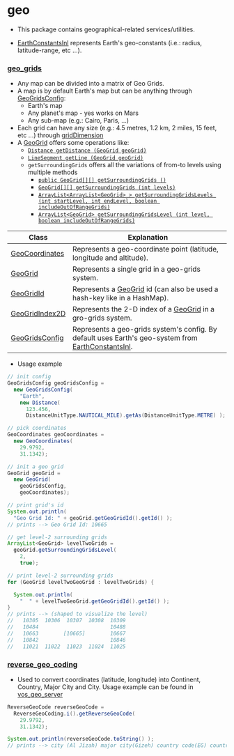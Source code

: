 # geo

+ This package contains geographical-related services/utilities.

+ [EarthConstantsInl](https://github.com/vangav/vos_backend/blob/master/src/com/vangav/backend/geo/EarthConstantsInl.java) represents Earth's geo-constants (i.e.: radius, latitude-range, etc ...).

### [geo_grids](https://github.com/vangav/vos_backend/tree/master/src/com/vangav/backend/geo/geo_grids)

+ Any map can be divided into a matrix of Geo Grids.
+ A map is by default Earth's map but can be anything through [GeoGridsConfig](https://github.com/vangav/vos_backend/blob/master/src/com/vangav/backend/geo/geo_grids/GeoGridsConfig.java):
  + Earth's map
  + Any planet's map - yes works on Mars
  + Any sub-map (e.g.: Cairo, Paris, ...)
+ Each grid can have any size (e.g.: 4.5 metres, 1.2 km, 2 miles, 15 feet, etc ...) through [gridDimension](https://github.com/vangav/vos_backend/blob/master/src/com/vangav/backend/geo/geo_grids/GeoGridsConfig.java#L113)
+ A [GeoGrid](https://github.com/vangav/vos_backend/blob/master/src/com/vangav/backend/geo/geo_grids/GeoGrid.java) offers some operations like:
  + [`Distance getDistance (GeoGrid geoGrid)`](https://github.com/vangav/vos_backend/blob/master/src/com/vangav/backend/geo/geo_grids/GeoGrid.java#L260)
  + [`LineSegment getLine (GeoGrid geoGrid)`](https://github.com/vangav/vos_backend/blob/master/src/com/vangav/backend/geo/geo_grids/GeoGrid.java#L308)
  + `getSurroundingGrids` offers all the variations of from-to levels using multiple methods
    + [`public GeoGrid[][] getSurroundingGrids ()`](https://github.com/vangav/vos_backend/blob/master/src/com/vangav/backend/geo/geo_grids/GeoGrid.java#L330)
    + [`GeoGrid[][] getSurroundingGrids (int levels)`](https://github.com/vangav/vos_backend/blob/master/src/com/vangav/backend/geo/geo_grids/GeoGrid.java#L352)
    + [`ArrayList<ArrayList<GeoGrid> > getSurroundingGridsLevels (int startLevel, int endLevel, boolean includeOutOfRangeGrids)`](https://github.com/vangav/vos_backend/blob/master/src/com/vangav/backend/geo/geo_grids/GeoGrid.java#L423)
    + [`ArrayList<GeoGrid> getSurroundingGridsLevel (int level, boolean includeOutOfRangeGrids)`](https://github.com/vangav/vos_backend/blob/master/src/com/vangav/backend/geo/geo_grids/GeoGrid.java#L473)
    
| Class | Explanation |
| ----- | ----------- |
| [GeoCoordinates](https://github.com/vangav/vos_backend/blob/master/src/com/vangav/backend/geo/geo_grids/GeoCoordinates.java) | Represents a geo-coordinate point (latitude, longitude and altitude). |
| [GeoGrid](https://github.com/vangav/vos_backend/blob/master/src/com/vangav/backend/geo/geo_grids/GeoGrid.java) | Represents a single grid in a geo-grids system. |
| [GeoGridId](https://github.com/vangav/vos_backend/blob/master/src/com/vangav/backend/geo/geo_grids/GeoGridId.java) | Represents a [GeoGrid](https://github.com/vangav/vos_backend/blob/master/src/com/vangav/backend/geo/geo_grids/GeoGrid.java) id (can also be used a hash-key like in a HashMap). |
| [GeoGridIndex2D](https://github.com/vangav/vos_backend/blob/master/src/com/vangav/backend/geo/geo_grids/GeoGridIndex2D.java) | Represents the 2-D index of a [GeoGrid](https://github.com/vangav/vos_backend/blob/master/src/com/vangav/backend/geo/geo_grids/GeoGrid.java) in a gro-grids system. |
| [GeoGridsConfig](https://github.com/vangav/vos_backend/blob/master/src/com/vangav/backend/geo/geo_grids/GeoGridsConfig.java) | Represents a geo-grids system's config. By default uses Earth's geo-system from [EarthConstantsInl](https://github.com/vangav/vos_backend/blob/master/src/com/vangav/backend/geo/EarthConstantsInl.java). |

+ Usage example
```java
// init config
GeoGridsConfig geoGridsConfig =
  new GeoGridsConfig(
    "Earth",
    new Distance(
      123.456,
      DistanceUnitType.NAUTICAL_MILE).getAs(DistanceUnitType.METRE) );

// pick coordinates
GeoCoordinates geoCoordinates =
  new GeoCoordinates(
    29.9792,
    31.1342);

// init a geo grid
GeoGrid geoGrid =
  new GeoGrid(
    geoGridsConfig,
    geoCoordinates);

// print grid's id
System.out.println(
  "Geo Grid Id: " + geoGrid.getGeoGridId().getId() );
// prints --> Geo Grid Id: 10665

// get level-2 surrounding grids
ArrayList<GeoGrid> levelTwoGrids =
  geoGrid.getSurroundingGridsLevel(
    2,
    true);

// print level-2 surrounding grids
for (GeoGrid levelTwoGeoGrid : levelTwoGrids) {

  System.out.println(
    "  " + levelTwoGeoGrid.getGeoGridId().getId() );
}
// prints --> (shaped to visualize the level)
//   10305  10306  10307  10308  10309
//   10484                       10488
//   10663        [10665]        10667
//   10842                       10846
//   11021  11022  11023  11024  11025
```

### [reverse_geo_coding](https://github.com/vangav/vos_backend/tree/master/src/com/vangav/backend/geo/reverse_geo_coding)

+ Used to convert coordinates (latitude, longitude) into Continent, Country, Major City and City. Usage example can be found in [vos_geo_server](https://github.com/vangav/vos_geo_server/blob/master/app/com/vangav/vos_geo_server/controllers/reverse_geo_code/HandlerReverseGeoCode.java#L111)

```java
ReverseGeoCode reverseGeoCode =
  ReverseGeoCoding.i().getReverseGeoCode(
    29.9792,
    31.1342);

System.out.println(reverseGeoCode.toString() );
// prints --> city (Al Jīzah) major city(Gizeh) country code(EG) country(Egypt) continent code(AF) continent(Africa)
```

